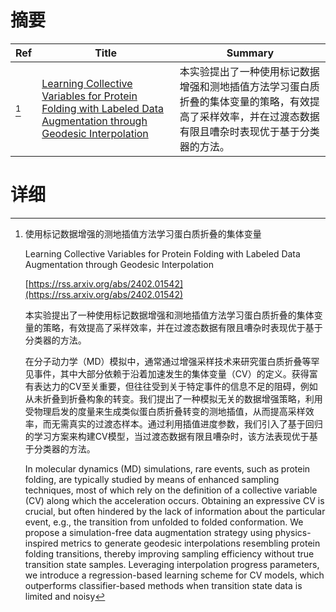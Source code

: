 # 摘要

| Ref | Title | Summary |
| --- | --- | --- |
| [^1] | [Learning Collective Variables for Protein Folding with Labeled Data Augmentation through Geodesic Interpolation](https://rss.arxiv.org/abs/2402.01542) | 本实验提出了一种使用标记数据增强和测地插值方法学习蛋白质折叠的集体变量的策略，有效提高了采样效率，并在过渡态数据有限且嘈杂时表现优于基于分类器的方法。 |

# 详细

[^1]: 使用标记数据增强的测地插值方法学习蛋白质折叠的集体变量

    Learning Collective Variables for Protein Folding with Labeled Data Augmentation through Geodesic Interpolation

    [https://rss.arxiv.org/abs/2402.01542](https://rss.arxiv.org/abs/2402.01542)

    本实验提出了一种使用标记数据增强和测地插值方法学习蛋白质折叠的集体变量的策略，有效提高了采样效率，并在过渡态数据有限且嘈杂时表现优于基于分类器的方法。

    

    在分子动力学（MD）模拟中，通常通过增强采样技术来研究蛋白质折叠等罕见事件，其中大部分依赖于沿着加速发生的集体变量（CV）的定义。获得富有表达力的CV至关重要，但往往受到关于特定事件的信息不足的阻碍，例如从未折叠到折叠构象的转变。我们提出了一种模拟无关的数据增强策略，利用受物理启发的度量来生成类似蛋白质折叠转变的测地插值，从而提高采样效率，而无需真实的过渡态样本。通过利用插值进度参数，我们引入了基于回归的学习方案来构建CV模型，当过渡态数据有限且嘈杂时，该方法表现优于基于分类器的方法。

    In molecular dynamics (MD) simulations, rare events, such as protein folding, are typically studied by means of enhanced sampling techniques, most of which rely on the definition of a collective variable (CV) along which the acceleration occurs. Obtaining an expressive CV is crucial, but often hindered by the lack of information about the particular event, e.g., the transition from unfolded to folded conformation. We propose a simulation-free data augmentation strategy using physics-inspired metrics to generate geodesic interpolations resembling protein folding transitions, thereby improving sampling efficiency without true transition state samples. Leveraging interpolation progress parameters, we introduce a regression-based learning scheme for CV models, which outperforms classifier-based methods when transition state data is limited and noisy
    

